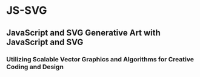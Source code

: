 # JS-SVG
## JavaScript and SVG Generative Art with JavaScript and SVG
### Utilizing Scalable Vector Graphics and Algorithms for Creative Coding and Design
